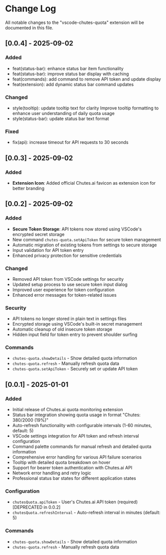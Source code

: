 # Change Log

All notable changes to the "vscode-chutes-quota" extension will be documented in this file.

## [0.0.4] - 2025-09-02

### Added
- feat(status-bar): enhance status bar item functionality
- feat(status-bar): improve status bar display with caching
- feat(commands): add command to remove API token and update display
- feat(extension): add dynamic status bar command updates

### Changed
- style(tooltip): update tooltip text for clarity Improve tooltip formatting to enhance user understanding of daily quota usage
- style(status-bar): update status bar text format

### Fixed
- fix(api): increase timeout for API requests to 30 seconds

## [0.0.3] - 2025-09-02

### Added
- **Extension Icon**: Added official Chutes.ai favicon as extension icon for better branding

## [0.0.2] - 2025-09-02

### Added
- **Secure Token Storage**: API tokens now stored using VSCode's encrypted secret storage
- New command `chutes-quota.setApiToken` for secure token management
- Automatic migration of existing tokens from settings to secure storage
- Input validation for API token entry
- Enhanced privacy protection for sensitive credentials

### Changed
- Removed API token from VSCode settings for security
- Updated setup process to use secure token input dialog
- Improved user experience for token configuration
- Enhanced error messages for token-related issues

### Security
- API tokens no longer stored in plain text in settings files
- Encrypted storage using VSCode's built-in secret management
- Automatic cleanup of old insecure token storage
- Hidden input field for token entry to prevent shoulder surfing

### Commands
- `chutes-quota.showDetails` - Show detailed quota information
- `chutes-quota.refresh` - Manually refresh quota data  
- `chutes-quota.setApiToken` - Securely set or update API token

## [0.0.1] - 2025-01-01

### Added
- Initial release of Chutes.ai quota monitoring extension
- Status bar integration showing quota usage in format "Chutes: 380/2000 (19%)"
- Auto-refresh functionality with configurable intervals (1-60 minutes, default: 5)
- VSCode settings integration for API token and refresh interval configuration
- Command palette commands for manual refresh and detailed quota information
- Comprehensive error handling for various API failure scenarios
- Tooltip with detailed quota breakdown on hover
- Support for bearer token authentication with Chutes.ai API
- Network error handling and retry logic
- Professional status bar states for different application states

### Configuration
- `chutesQuota.apiToken` - User's Chutes.ai API token (required) [DEPRECATED in 0.0.2]
- `chutesQuota.refreshInterval` - Auto-refresh interval in minutes (default: 5)

### Commands
- `chutes-quota.showDetails` - Show detailed quota information
- `chutes-quota.refresh` - Manually refresh quota data
